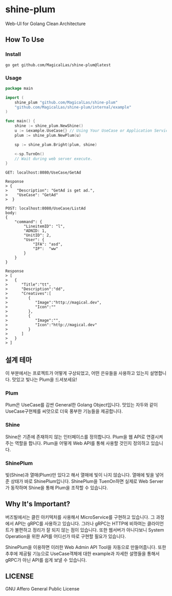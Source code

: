 # shine-plum

Web-UI for Golang Clean Architecture

## How To Use

### Install

```
go get github.com/MagicalLas/shine-plum@latest
```

### Usage

```go
package main

import (
	shine_plum "github.com/MagicalLas/shine-plum"
	"github.com/MagicalLas/shine-plum/internal/example"
)

func main() {
	shine := shine_plum.NewShine()
    u := &example.UseCase{} // Using Your UseCase or Application Service Struct
	plum := shine_plum.NewPlum(u)

	sp := shine_plum.Bright(plum, shine)

	<-sp.TurnOn()
    // Wait during web server execute.
}
```

```
GET: localhost:8080/UseCase/GetAd

Response
> {
>    "Description": "GetAd is get ad.",
>    "UseCase": "GetAd"
>  }

POST: localhost:8080/UseCase/ListAd
body:
{
    "command": {
        "LineitemID": "l",
        "ADNID: 1,
        "UnitID": 2,
        "User": {
            "IFA": "asd",
            "IP":  "ww"
        }
    }
}

Response
> [
>   {
>      "Title":"tt",
>      "Description":"dd",
>      "Creatives":[
>         {
>            "Image":"http://magical.dev",
>            "Icon":""
>         },
>         {
>            "Image":"",
>            "Icon":"http://magical.dev"
>         }
>      ]
>   }
> ]
```

## 설계 테마

이 부분에서는 프로젝트가 어떻게 구상되었고, 어떤 은유들을 사용하고 있는지 설명합니다. 맛있고 빛나는 Plum을 드셔보세요!

### Plum

Plum은 UseCase를 감싼 General한 Golang Object입니다. 맛있는 자두와 같이 UseCase구현체를 씨앗으로 더욱 풍부한 기능들을 제공합니다.

### Shine

Shine은 기존에 존재하지 않는 인터페이스를 정의합니다. Plum을 웹 API로 연결시켜주는 역할을 합니다. Plum을 어떻게 Web API를 통해 사용할 것인지 정의하고 있습니다.

### ShinePlum

빛(Shine)과 열매(Plum)만 있다고 해서 열매에 빛이 나지 않습니다. 열매에 빛을 넣어준 상태가 바로 ShinePlum입니다. ShinePlum을 TuenOn하면 실제로 Web Server가 동작하며 Shine을 통해 Plum을 조작할 수 있습니다.

## Why It's Important?

버즈빌에서는 클린 아키텍처를 사용해서 MicroService를 구현하고 있습니다. 그 과정에서 API는 gRPC를 사용하고 있습니다. 그러나 gRPC는 HTTP에 비하여는 클라이언트가 불편하고 정리가 잘 되지 않는 점이 있습니다.
또한 웹서버가 아니다보니 System Operation을 위한 API를 어디선가 따로 구현할 필요가 있습니다.

ShinePlum을 이용하면 이러한 Web Admin API Tool을 자동으로 만들어줍니다. 또한 추후에 제공될 기능으로 UseCase객체에 대한 example과 자세한 설명들을 통해서 gRPC가 아닌 API를 쉽게 보낼 수 있습니다.

## LICENSE

GNU Affero General Public License
